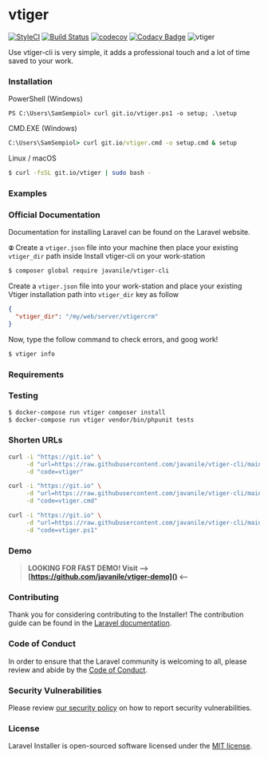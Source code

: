 # vtiger

[![StyleCI](https://github.styleci.io/repos/137904364/shield?branch=master)](https://github.styleci.io/repos/137904364)
[![Build Status](https://travis-ci.org/javanile/vtiger-cli.svg?branch=master)](https://travis-ci.org/javanile/vtiger-cli)
[![codecov](https://codecov.io/gh/javanile/vtiger-cli/branch/master/graph/badge.svg)](https://codecov.io/gh/javanile/vtiger-cli)
[![Codacy Badge](https://api.codacy.com/project/badge/Grade/9bf441fc44d94bafbbe5f509251acb68)](https://www.codacy.com/app/francescobianco/vtiger-cli?utm_source=github.com&amp;utm_medium=referral&amp;utm_content=javanile/vtiger-cli&amp;utm_campaign=Badge_Grade)
![vtiger](https://github.com/javanile/vtiger-cli/raw/main/vtiger.png)

Use vtiger-cli is very simple, it adds a professional touch and a lot of time saved to your work.

### Installation

PowerShell (Windows) 

```PowerSchell
PS C:\Users\SamSempiol> curl git.io/vtiger.ps1 -o setup; .\setup
```

CMD.EXE (Windows) 

```cmd
C:\Users\SamSempiol> curl git.io/vtiger.cmd -o setup.cmd & setup
```

Linux / macOS

```bash
$ curl -fsSL git.io/vtiger | sudo bash -
```

### Examples

### Official Documentation

Documentation for installing Laravel can be found on the Laravel website.

**`②`** Create a `vtiger.json` file into your machine then place your existing `vtiger_dir` path inside
Install vtiger-cli on your work-station
```bash
$ composer global require javanile/vtiger-cli
```

Create a `vtiger.json` file into your work-station and place your existing Vtiger installation path into `vtiger_dir` key as follow  
```json
{
  "vtiger_dir": "/my/web/server/vtigercrm"
}
```

Now, type the follow command to check errors, and goog work!
```bash
$ vtiger info
```

### Requirements

### Testing

```bash
$ docker-compose run vtiger composer install
$ docker-compose run vtiger vendor/bin/phpunit tests
```

### Shorten URLs

```bash
curl -i "https://git.io" \
     -d "url=https://raw.githubusercontent.com/javanile/vtiger-cli/main/installer" \
     -d "code=vtiger"
```

```bash
curl -i "https://git.io" \
     -d "url=https://raw.githubusercontent.com/javanile/vtiger-cli/main/script/installer.cmd" \
     -d "code=vtiger.cmd"
```

```bash
curl -i "https://git.io" \
     -d "url=https://raw.githubusercontent.com/javanile/vtiger-cli/main/script/installer.ps1" \
     -d "code=vtiger.ps1"
```

### Demo

> **LOOKING FOR FAST DEMO! Visit --> [https://github.com/javanile/vtiger-demo]() <--**

### Contributing

Thank you for considering contributing to the Installer! The contribution guide can be found in the [Laravel documentation](https://laravel.com/docs/contributions).

### Code of Conduct

In order to ensure that the Laravel community is welcoming to all, please review and abide by the [Code of Conduct](https://laravel.com/docs/contributions#code-of-conduct).

### Security Vulnerabilities

Please review [our security policy](https://github.com/laravel/installer/security/policy) on how to report security vulnerabilities.

### License

Laravel Installer is open-sourced software licensed under the [MIT license](LICENSE.md).
